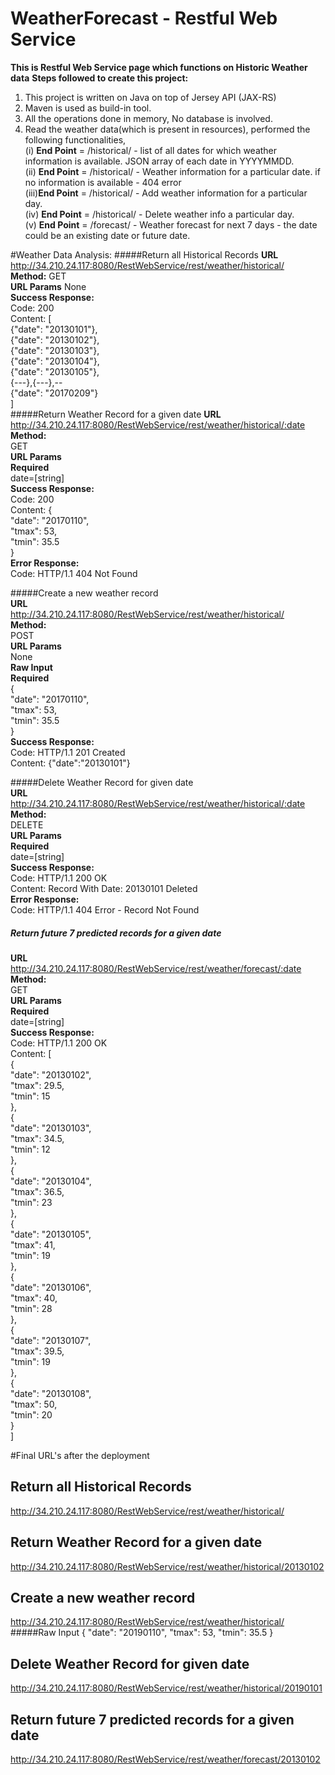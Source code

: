 # WeatherForecast - Restful Web Service

**This is Restful Web Service page which functions on Historic Weather data**
**Steps followed to create this project:**

1. This project is written on Java on top of Jersey API (JAX-RS)
2. Maven is used as build-in tool.
3. All the operations done in memory, No database is involved.
4. Read the weather data(which is present in resources), performed the following functionalities,  
    (i)  **End Point** =         /historical/ - list of all dates for which weather information is available. JSON array of each date in YYYYMMDD.  
    (ii) **End Point** =         /historical/<dateYYYYMMDD> - Weather information for a particular date. if no information is available - 404 error  
    (iii)**End Point** =         /historical/ - Add weather information for a particular day.  
    (iv) **End Point** =         /historical/<dateYYYYMMDD> - Delete weather info a particular day.  
    (v)  **End Point** =         /forecast/<dateYYYYMMDD> - Weather forecast for next 7 days - the date could be an existing date or future date.  

#Weather Data Analysis:
#####Return all Historical Records
**URL**
http://34.210.24.117:8080/RestWebService/rest/weather/historical/  
**Method:**
GET  
**URL Params**
None  
**Success Response:**  
Code: 200   
Content: [    
   {"date": "20130101"},  
   {"date": "20130102"},  
   {"date": "20130103"},  
   {"date": "20130104"},  
   {"date": "20130105"},  
   {---},{---},--  
   {"date": "20170209"}  
   ]  
#####Return Weather Record for a given date
**URL**  
http://34.210.24.117:8080/RestWebService/rest/weather/historical/:date  
**Method:**  
GET  
**URL Params**  
**Required**  
date=[string]  
**Success Response:**  
Code: 200  
Content: {  
   "date": "20170110",  
   "tmax": 53,  
   "tmin": 35.5  
}  
**Error Response:**  
Code: HTTP/1.1 404 Not Found  

#####Create a new weather record  
**URL**  
http://34.210.24.117:8080/RestWebService/rest/weather/historical/  
**Method:**  
POST  
**URL Params**  
None  
**Raw Input**  
**Required**  
{  
   "date": "20170110",  
   "tmax": 53,  
   "tmin": 35.5  
}  
**Success Response:**  
Code: HTTP/1.1 201 Created  
Content: {"date":"20130101"}  

#####Delete Weather Record for given date  
**URL**  
http://34.210.24.117:8080/RestWebService/rest/weather/historical/:date  
**Method:**  
DELETE  
**URL Params**  
**Required**  
date=[string]  
**Success Response:**  
Code: HTTP/1.1 200 OK  
Content: Record With Date: 20130101 Deleted  
**Error Response:**  
Code: HTTP/1.1 404 Error - Record Not Found  

##### Return future 7 predicted records for a given date  
**URL**  
http://34.210.24.117:8080/RestWebService/rest/weather/forecast/:date  
**Method:**  
GET  
**URL Params**  
**Required**  
date=[string]  
**Success Response:**  
Code: HTTP/1.1 200 OK  
Content: [  
      {  
      "date": "20130102",  
      "tmax": 29.5,  
      "tmin": 15  
   },  
      {  
      "date": "20130103",  
      "tmax": 34.5,  
      "tmin": 12  
   },  
      {  
      "date": "20130104",  
      "tmax": 36.5,  
      "tmin": 23  
   },  
      {  
      "date": "20130105",  
      "tmax": 41,  
      "tmin": 19  
   },  
      {  
      "date": "20130106",  
      "tmax": 40,  
      "tmin": 28  
   },  
      {  
      "date": "20130107",  
      "tmax": 39.5,  
      "tmin": 19  
   },  
      {  
      "date": "20130108",  
      "tmax": 50,  
      "tmin": 20  
   }  
]  

#Final URL's after the deployment
## Return all Historical Records
http://34.210.24.117:8080/RestWebService/rest/weather/historical/
## Return Weather Record for a given date
http://34.210.24.117:8080/RestWebService/rest/weather/historical/20130102
## Create a new weather record
http://34.210.24.117:8080/RestWebService/rest/weather/historical/
#####Raw Input
{
   "date": "20190110",
   "tmax": 53,
   "tmin": 35.5
}
## Delete Weather Record for given date
http://34.210.24.117:8080/RestWebService/rest/weather/historical/20190101
## Return future 7 predicted records for a given date
http://34.210.24.117:8080/RestWebService/rest/weather/forecast/20130102
